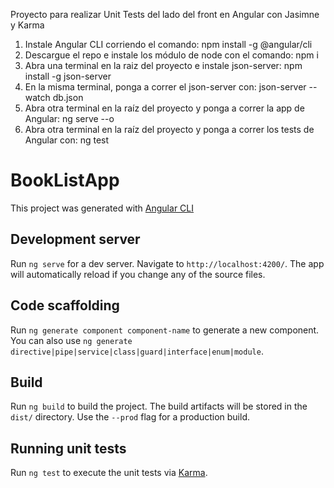 Proyecto para realizar Unit Tests del lado del front en Angular con Jasimne y Karma

1. Instale Angular CLI corriendo el comando: npm install -g @angular/cli
2. Descargue el repo e instale los módulo de node con el comando: npm i
3. Abra una terminal en la raiz del proyecto e instale json-server: npm install -g json-server
4. En la misma terminal, ponga a correr el json-server con: json-server --watch db.json
5. Abra otra terminal en la raíz del proyecto y ponga a correr la app de Angular: ng serve --o
6. Abra otra terminal en la raíz del proyecto y ponga a correr los tests de Angular con: ng test



# BookListApp

This project was generated with [Angular CLI](https://github.com/angular/angular-cli)

## Development server

Run `ng serve` for a dev server. Navigate to `http://localhost:4200/`. The app will automatically reload if you change any of the source files.

## Code scaffolding

Run `ng generate component component-name` to generate a new component. You can also use `ng generate directive|pipe|service|class|guard|interface|enum|module`.

## Build

Run `ng build` to build the project. The build artifacts will be stored in the `dist/` directory. Use the `--prod` flag for a production build.

## Running unit tests

Run `ng test` to execute the unit tests via [Karma](https://karma-runner.github.io).

